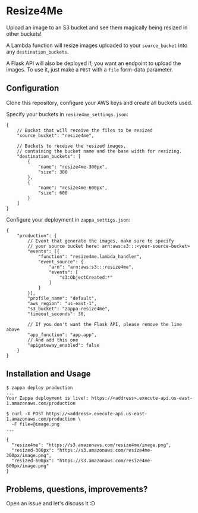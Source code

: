 # Resize4Me
Upload an image to an S3 bucket and see them magically being resized in other buckets!  

A Lambda function will resize images uploaded to your `source_bucket` into any `destination_buckets`.  

A Flask API will also be deployed if, you want an endpoint to upload the images. To use it, just make a `POST` with a `file` form-data parameter.

## Configuration
Clone this repository, configure your AWS keys and create all buckets used.

Specify your buckets in `resize4me_settings.json`:
```
{
    // Bucket that will receive the files to be resized
    "source_bucket": "resize4me",

    // Buckets to receive the resized images,
    // containing the bucket name and the base width for resizing.
    "destination_buckets": [
        {
            "name": "resize4me-300px",
            "size": 300
        }, 
        {
            "name": "resize4me-600px",
            "size": 600
        }
    ]
}
```

Configure your deployment in `zappa_settigs.json`:
```
{
    "production": {
        // Event that generate the images, make sure to specify
        // your source bucket here: arn:aws:s3:::<your-source-bucket>
        "events": [{
            "function": "resize4me.lambda_handler",
            "event_source": {
                "arn": "arn:aws:s3:::resize4me",
                "events": [
                    "s3:ObjectCreated:*"
                ]
            }
        }],
        "profile_name": "default",
        "aws_region": "us-east-1",
        "s3_bucket": "zappa-resize4me",
        "timeout_seconds": 30,

        // If you don't want the Flask API, please remove the line above
        "app_function": "app.app",
        // And add this one
        "apigateway_enabled": false
    }
}
```

## Installation and Usage

```
$ zappa deploy production
...
Your Zappa deployment is live!: https://<address>.execute-api.us-east-1.amazonaws.com/production

$ curl -X POST https://<address>.execute-api.us-east-1.amazonaws.com/production \
  -F file=@image.png
...

{
  "resize4me": "https://s3.amazonaws.com/resize4me/image.png",
  "resized-300px": "https://s3.amazonaws.com/resize4me-300px/image.png",
  "resized-600px": "https://s3.amazonaws.com/resize4me-600px/image.png"
}
```

## Problems, questions, improvements?
Open an issue and let's discuss it :D
